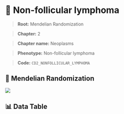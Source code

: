# 🧪 Non-follicular lymphoma

> **Root:** Mendelian Randomization

> **Chapter:** 2  

> **Chapter name:** Neoplasms

> **Phenotype:** Non-follicular lymphoma  

> **Code:** `CD2_NONFOLLICULAR_LYMPHOMA`

## 🧬 Mendelian Randomization  

<img src="/MR/Figures/Forward/CD2_NONFOLLICULAR_LYMPHOMA.png"/>

## 📊 Data Table

<CsvTableMRF src="/public/MR/Data/Forward/CD2_NONFOLLICULAR_LYMPHOMA.csv"/>
